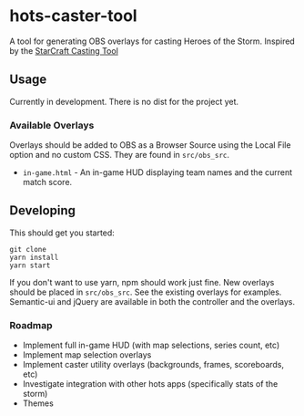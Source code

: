 # hots-caster-tool

A tool for generating OBS overlays for casting Heroes of the Storm.
Inspired by the [StarCraft Casting Tool](https://github.com/teampheenix/StarCraft-Casting-Tool)

## Usage

Currently in development. There is no dist for the project yet.

### Available Overlays

Overlays should be added to OBS as a Browser Source using the Local File option
and no custom CSS. They are found in `src/obs_src`.

* `in-game.html` - An in-game HUD displaying team names and the current match score.

## Developing

This should get you started:
```
git clone
yarn install
yarn start
```

If you don't want to use yarn, npm should work just fine.
New overlays should be placed in `src/obs_src`. See the existing overlays for examples.
Semantic-ui and jQuery are available in both the controller and the overlays.

### Roadmap
* Implement full in-game HUD (with map selections, series count, etc)
* Implement map selection overlays
* Implement caster utility overlays (backgrounds, frames, scoreboards, etc)
* Investigate integration with other hots apps (specifically stats of the storm)
* Themes
